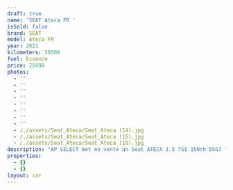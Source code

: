 ```yaml
---
draft: true
name: 'SEAT Ateca FR '
isSold: false
brand: SEAT
model: Ateca FR
year: 2021
kilometers: 39500
fuel: Essence
price: 25990
photos:
  - ''
  - ''
  - ''
  - ''
  - ''
  - ''
  - ''
  - ''
  - /./assets/Seat_Ateca/Seat_Ateca (14).jpg
  - /./assets/Seat_Ateca/Seat_Ateca (15).jpg
  - /./assets/Seat_Ateca/Seat_Ateca (16).jpg
description: "AP SELECT met en vente un Seat ATECA 1.5 TSI 150ch DSG7 finition FR.\n\nModèle du 07/2021 avec 39500km.\n\nCouleur bleu Lave, intérieur FR cuir/alcantara noir\n\nVéhicule origine France \U0001F1EB\U0001F1F7 de première main.\n\nVendu avec une garantie complète 6 mois.\n\nEntretiens et historique complet.\n\nLes pneus et freins sont en très bon état.\n4 pneus hivers disponible.\n\nÉquipements et options :\n- Boîte DSG7\n- Toit panoramique électrique\n- Intérieur FR cuir / Alcantara\n- Sièges sport\n- Jantes FR 19 pouces\n- Coffre électrique\n- MMI multimédia\n- GPS 3D Europe\n- Régulateur adaptatif ACC\n- Lane Assist\n- Front Assist\n- Pack intérieur gris alu\n- Phares Matrix LED\n- Feux de jour à LED\n- Controle automatique des feux de route ALS\n- Parc distance contrôle PDC avant / arrière\n- Caméra de recul\n- Keyless Ouverture / fermeture sans clés\n- Démarrage sans clés\n- Connexion Ipod et USB\n- Volant sport multifonctions\n- Affichage multifonctions plus\n- Climatisation bi zone\n- Éclairage et essuie-glaces automatique\n- Rétroviseurs rabattable électriquement et chauffants\n- Rétroviseurs int / ext Electrochrome\n- Bluetooth\n- Éclairage d ambiance\n\n\nDisponible et visible sur RDV pour acheteur sérieux.\n\nPossibilité d'une garantie 3, 6 ou 12 mois en supplément.\n\nRéalisation des démarches d'immatriculation.\n\nAP SELECT c'est des solutions de courtage et conciergerie sur mesure pour profiter librement de sa passion et de son patrimoine.\n\nPrenez le volant, AP SELECT s'occupe du reste."
properties:
  - {}
  - {}
layout: car
---
```


